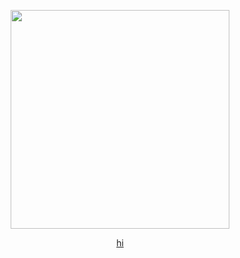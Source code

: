 <p align="center">
<img src="https://files.catbox.moe/p9g282.png" width="350px">
</p>
<p align="center">
  <a href="https://miku.atabook.org/">hi</a>
<p>
